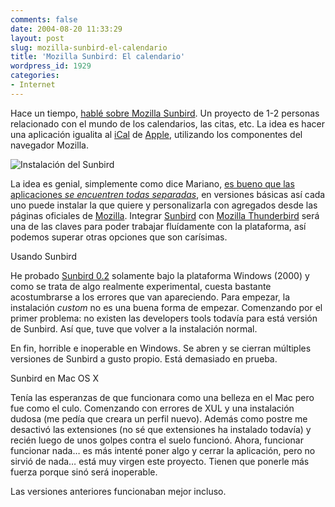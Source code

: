 ```yaml
---
comments: false
date: 2004-08-20 11:33:29
layout: post
slug: mozilla-sunbird-el-calendario
title: 'Mozilla Sunbird: El calendario'
wordpress_id: 1929
categories:
- Internet
---
```


Hace un tiempo, [hablé sobre Mozilla Sunbird](http://www.minid.net/archivos/categorias/mozilla_sunbird/mozilla_sunbird_disponible_en_windows.php). Un proyecto de 1-2 personas relacionado con el mundo de los calendarios, las citas, etc. La idea es hacer una aplicación igualita al [iCal](http://www.apple.com/ical/) de  [Apple](http://www.apple.com), utilizando los componentes del navegador Mozilla.





![Instalación del Sunbird](http://www.minid.net/images/sunbird-instalation.png)





La idea es genial, simplemente como dice Mariano, [es bueno que las aplicaciones _se encuentren todas separadas_](http://uberbin.net/archivos/2004/08/mozilla_sunbird.php), en versiones básicas así cada uno puede instalar la que quiere y personalizarla con agregados desde las páginas oficiales de [Mozilla](http://www.mozilla.org). Integrar [Sunbird](http://www.mozilla.org/projects/calendar/sunbird.html) con [Mozilla Thunderbird](http://www.mozilla.org/products/thunderbird/) será una de las claves para poder trabajar fluídamente con la plataforma, así podemos superar otras opciones que son carísimas.





Usando Sunbird





He probado [Sunbird 0.2](http://www.mozilla.org/projects/calendar/sunbird.html) solamente bajo la plataforma Windows (2000) y como se trata de algo realmente experimental, cuesta bastante acostumbrarse a los errores que van apareciendo. Para empezar, la instalación _custom_ no es una buena forma de empezar. Comenzando por el primer problema: no existen las developers tools todavía para está versión de Sunbird. Así que, tuve que volver a la instalación normal.





En fin, horrible e inoperable en Windows. Se abren y se cierran múltiples versiones de Sunbird a gusto propio. Está demasiado en prueba.





Sunbird en Mac OS X





Tenía las esperanzas de que funcionara como una belleza en el Mac pero fue como el culo. Comenzando con errores de XUL y una instalación dudosa (me pedía que creara un perfil nuevo). Además como postre me desactivó las extensiones (no sé que extensiones ha instalado todavía) y recién luego de unos golpes contra el suelo funcionó. Ahora, funcionar funcionar nada… es más intenté poner algo y cerrar la aplicación, pero no sirvió de nada… está muy virgen este proyecto. Tienen que ponerle más fuerza porque sinó será inoperable.





Las versiones anteriores funcionaban mejor incluso.




 
